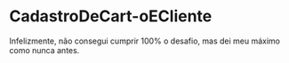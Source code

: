 # CadastroDeCart-oECliente
Infelizmente, não consegui cumprir 100% o desafio, mas dei meu máximo como nunca antes.

